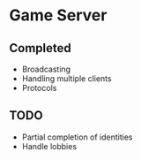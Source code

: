 # Game Server
## Completed
* Broadcasting
* Handling multiple clients
* Protocols

## TODO
* Partial completion of identities
* Handle lobbies
